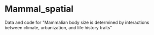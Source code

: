 # Mammal_spatial
Data and code for "Mammalian body size is determined by interactions between climate, urbanization, and life history traits"
